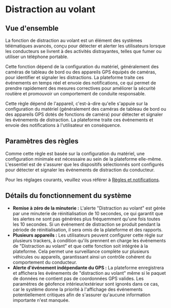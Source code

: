 # Distraction au volant

## Vue d'ensemble

La fonction de distraction au volant est un élément des systèmes télématiques avancés, conçu pour détecter et alerter les utilisateurs lorsque les conducteurs se livrent à des activités distrayantes, telles que fumer ou utiliser un téléphone portable.

Cette fonction dépend de la configuration du matériel, généralement des caméras de tableau de bord ou des appareils GPS équipés de caméras, pour identifier et signaler les distractions. La plateforme traite ces événements en temps réel et envoie des notifications, ce qui permet de prendre rapidement des mesures correctives pour améliorer la sécurité routière et promouvoir un comportement de conduite responsable.

Cette règle dépend de l'appareil, c'est-à-dire qu'elle s'appuie sur la configuration du matériel (généralement des caméras de tableau de bord ou des appareils GPS dotés de fonctions de caméra) pour détecter et signaler les événements de distraction. La plateforme traite ces événements et envoie des notifications à l'utilisateur en conséquence.

## Paramètres des règles

Comme cette règle est basée sur la configuration du matériel, une configuration minimale est nécessaire au sein de la plateforme elle-même. L'essentiel est de s'assurer que les dispositifs sélectionnés sont configurés pour détecter et signaler les événements de distraction du conducteur.

Pour les réglages courants, veuillez vous référer à [Règles et notifications](../../regles-et-notifications.md).

## Détails du fonctionnement du système

- **Remise à zéro de la minuterie :** L'alerte "Distraction au volant" est gérée par une minuterie de réinitialisation de 10 secondes, ce qui garantit que les alertes ne sont pas générées plus fréquemment qu'une fois toutes les 10 secondes. Si un événement de distraction se produit pendant la période de réinitialisation, il sera omis de la plateforme et des rapports.
- **Plusieurs appareils :** Les utilisateurs peuvent configurer cette règle sur plusieurs trackers, à condition qu'ils prennent en charge les événements de "Distraction au volant" et que cette fonction soit intégrée à la plateforme. Cela permet une surveillance complète sur plusieurs véhicules ou appareils, garantissant ainsi un contrôle cohérent du comportement du conducteur.
- **Alerte d'événement indépendante du GPS :** La plateforme enregistrera et affichera les événements de "distraction au volant" même si le paquet de données ne contient pas de coordonnées GPS valides. Les paramètres de géofence intérieur/extérieur sont ignorés dans ce cas, car le système donne la priorité à l'affichage des événements potentiellement critiques afin de s'assurer qu'aucune information importante n'est manquée.